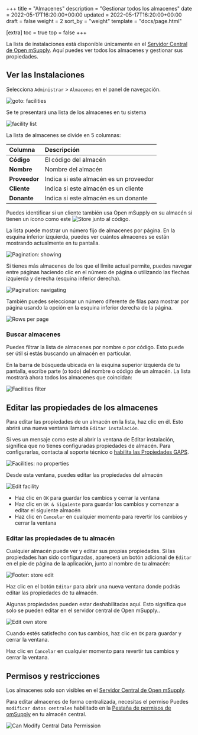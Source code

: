 +++
title = "Almacenes"
description = "Gestionar todos los almacenes"
date = 2022-05-17T16:20:00+00:00
updated = 2022-05-17T16:20:00+00:00
draft = false
weight = 2
sort_by = "weight"
template = "docs/page.html"

[extra]
toc = true
top = false
+++

La lista de instalaciones está disponible únicamente en el [Servidor Central de Open mSupply](/docs/getting_started/central). Aquí puedes ver todos los almacenes y gestionar sus propiedades.

## Ver las Instalaciones

Selecciona `Administrar` > `Almacenes` en el panel de navegación.

![goto: facilities](/docs/manage/images/goto_facilities.png)

Se te presentará una lista de los almacenes en tu sistema

![facility list](/docs/manage/images/facilities.png)

La lista de almacenes se divide en 5 columnas:

| Columna       | Descripción                            |
| :------------ | :------------------------------------- |
| **Código**    | El código del almacén                  |
| **Nombre**    | Nombre del almacén                     |
| **Proveedor** | Indica si este almacén es un proveedor |
| **Cliente**   | Indica si este almacén es un cliente   |
| **Donante**   | Indica si este almacén es un donante   |

<div class="tip">
Puedes identificar si un cliente también usa Open mSupply en su almacén si tienen un ícono como este <img src="/docs/replenishment/images/is_msupplystoreicon.png" alt="Store" style="width:auto"> junto al código. 
</div>

La lista puede mostrar un número fijo de almacenes por página. En la esquina inferior izquierda, puedes ver cuántos almacenes se están mostrando actualmente en tu pantalla.

![Pagination: showing](/docs/distribution/images/os_list_showing.png)

Si tienes más almacenes de los que el límite actual permite, puedes navegar entre páginas haciendo clic en el número de página o utilizando las flechas izquierda y derecha (esquina inferior derecha).

![Pagination: navigating](/docs/distribution/images/os_list_pagenumbers.png)

También puedes seleccionar un número diferente de filas para mostrar por página usando la opción en la esquina inferior derecha de la página.

![Rows per page](/docs/introduction/images/rows-per-page-select.png)

### Buscar almacenes

Puedes filtrar la lista de almacenes por nombre o por código. Esto puede ser útil si estás buscando un almacén en particular.

En la barra de búsqueda ubicada en la esquina superior izquierda de tu pantalla, escribe parte (o todo) del nombre o código de un almacén. La lista mostrará ahora todos los almacenes que coincidan:

![Facilities filter](/docs/manage/images/facilities_filter.png)

## Editar las propiedades de los almacenes

Para editar las propiedades de un almacén en la lista, haz clic en él. Esto abrirá una nueva ventana llamada `Editar instalación`.

<div class='tip'>
Si ves un mensaje como este al abrir la ventana de Editar instalación, significa que no tienes configuradas propiedades de almacén. Para configurarlas, contacta al soporte técnico o <a href='/docs/settings/configuration/#gaps-store-properties'>habilita las Propiedades GAPS</a>.

![Facilities: no properties](/docs/manage/images/facilities-no-properties-defined.png)

</div>

Desde esta ventana, puedes editar las propiedades del almacén

![Edit facility](/docs/manage/images/edit_facility.png)

- Haz clic en `OK` para guardar los cambios y cerrar la ventana
- Haz clic en `OK & Siguiente` para guardar los cambios y comenzar a editar el siguiente almacén
- Haz clic en `Cancelar` en cualquier momento para revertir los cambios y cerrar la ventana

### Editar las propiedades de tu almacén

Cualquier almacén puede ver y editar sus propias propiedades. Si las propiedades han sido configuradas, aparecerá un botón adicional de `Editar` en el pie de página de la aplicación, junto al nombre de tu almacén:

![Footer: store edit](/docs/manage/images/footer_store_edit.png)

Haz clic en el botón `Editar` para abrir una nueva ventana donde podrás editar las propiedades de tu almacén.

<div class='nota'>
Algunas propiedades pueden estar deshabilitadas aquí. Esto significa que solo se pueden editar en el servidor central de Open mSupply..
</div>

![Edit own store](/docs/manage/images/edit_remote_store.png)

Cuando estés satisfecho con tus cambios, haz clic en `OK` para guardar y cerrar la ventana.

Haz clic en `Cancelar` en cualquier momento para revertir tus cambios y cerrar la ventana.

## Permisos y restricciones

Los almacenes solo son visibles en el [Servidor Central de Open mSupply](/docs/getting_started/central).

Para editar almacenes de forma centralizada, necesitas el permiso Puedes `modificar datos centrales` habilitado en la [Pestaña de permisos de omSupply](https://docs.msupply.org.nz/admin:managing_users?s[]=permission#omsupply_permissions_tab) en tu almacén central.

![Can Modify Central Data Permission](/docs/programs/images/can_modify_central.png)
